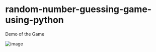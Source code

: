 # random-number-guessing-game-using-python
Demo of the Game




![image](https://github.com/Chandra-9271/random-number-guessing-game-using-python/assets/108571954/6f70d4ca-13dc-4673-b151-06070cdb0b09)
